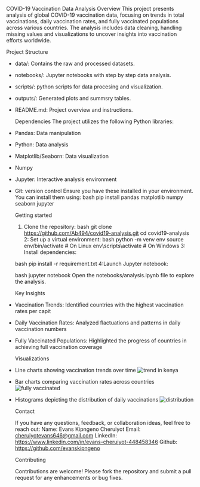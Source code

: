   COVID-19 Vaccination Data Analysis
    Overview
This project presents analysis of global COVID-19 vaccination data, focusing on trends in total vaccinations, daily vaccination rates, and fully vaccinated populations across various countries. The analysis includes data cleaning, handling missing values and visualizations to uncover insights into vaccination efforts worldwide.
 
  Project Structure
* data/: Contains the raw and processed datasets.
* notebooks/: Jupyter notebooks with step by step data analysis.
* scripts/: python scripts for data procesing and visualization.
* outputs/: Generated plots and summsry tables.
* README.md: Project overview and instructions.

   Dependencies
The project utilizes the following Python libraries:
* Pandas: Data manipulation
* Python: Data analysis
* Matplotlib/Seaborn: Data visualization
* Numpy
* Jupyter: Interactive analysis environment
* Git: version control
  Ensure you have these installed in your environment. You can install them using:
bash
pip install pandas matplotlib numpy seaborn jupyter

  Getting started
  1. Clone the repository:
     bash
     git clone https://github.com/Ab494/covid19-analysis.git
     cd covid19-analysis
  2: Set up a virtual environment:
  bash
   python -m venv env
   source env/bin/activate # On Linux
   env\scripts\activate # On Windows
  3: Install dependencies:

  bash
   pip install -r requirement.txt
 4:Launch Jupyter notebook:

  bash
   jupyter notebook
Open the notebooks/analysis.ipynb file to explore the analysis.

  Key Insights
* Vaccination Trends: Identified countries with the highest vaccination rates per capit
* Daily Vaccination Rates: Analyzed flactuations and patterns in daily vaccination numbers
* Fully Vaccinated Populations: Highlighted the progress of countries in achieving full vaccination coverage

  Visualizations
* Line charts showing vaccination trends over time
  ![trend in kenya](https://github.com/user-attachments/assets/7ae930c4-3fae-4b30-91b7-7363c604da71)
* Bar charts comparing vaccination rates across countries
  ![fully vaccinated](https://github.com/user-attachments/assets/32981033-1e37-4428-84cd-0ee6f24794d0)
* Histograms depicting the distribution of daily vaccinations
  ![distribution](https://github.com/user-attachments/assets/8ebc7947-0bd4-44da-943b-1fe08f5a5591)

    Contact
  
  If you have any questions, feedback, or collaboration ideas, feel free to reach out:
  Name: Evans Kipngeno Cheruiyot
  Email: cheruiyotevans646@gmail.com
  LinkedIn: https://www.linkedin.com/in/evans-cheruiyot-448458346
  Github: https://github.com/evanskipngeno

    Contributing
  
  Contributions are welcome! Please fork the repository and submit a pull request for any enhancements or bug fixes.
  







